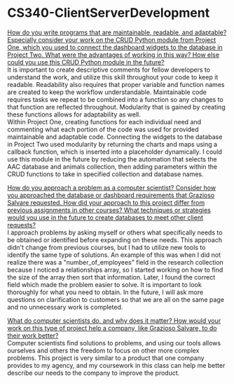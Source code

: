 # CS340-ClientServerDevelopment
<ins>How do you write programs that are maintainable, readable, and adaptable? Especially consider your work on the CRUD Python module from Project One, which you used to connect the dashboard widgets to the database in Project Two. What were the advantages of working in this way? How else could you use this CRUD Python module in the future?</ins>  
It is important to create descriptive comments for fellow developers to understand the work, and utilize this skill throughout your code to keep it readable.  Readability also requires that proper variable and function names are created to keep the workflow understandable.  Maintainable code requires tasks we repeat to be combined into a function so any changes to that function are reflected throughout.  Modularity that is gained by creating these functions allows for adaptability as well.  
Within Project One, creating functions for each individual need and commenting what each portion of the code was used for provided maintainable and adaptable code.  Connecting the widgets to the database in Project Two used modularity by returning the charts and maps using a callback function, which is inserted into a placeholder dynamically.  I could use this module in the future by reducing the automation that selects the AAC database and animals collection, then adding parameters within the CRUD functions to take in specified collection and database names.  

<ins>How do you approach a problem as a computer scientist? Consider how you approached the database or dashboard requirements that Grazioso Salvare requested. How did your approach to this project differ from previous assignments in other courses? What techniques or strategies would you use in the future to create databases to meet other client requests?</ins>  
I approach problems by asking myself or others what specifically needs to be obtained or identified before expanding on these needs.  This approach didn't change from previous courses, but I had to utilize new tools to identify the same type of solutions.  An example of this was when I did not realize there was a "number_of_employees" field in the research collection because I noticed a relationships array, so I started working on how to find the size of the array then sort that information.  Later, I found the correct field which made the problem easier to solve.  It is important to look thoroughly for what you need to obtain.  In the future, I will ask more questions on clarification to customers so that we are all on the same page and no unnecessary work is completed.  

<ins>What do computer scientists do, and why does it matter? How would your work on this type of project help a company, like Grazioso Salvare, to do their work better?</ins>  
Computer scientists find solutions to problems, and using our tools allows ourselves and others the freedom to focus on other more complex problems.  This project is very similar to a product that one company provides to my agency, and my coursework in this class can help me better describe our needs to the company to improve the product.

